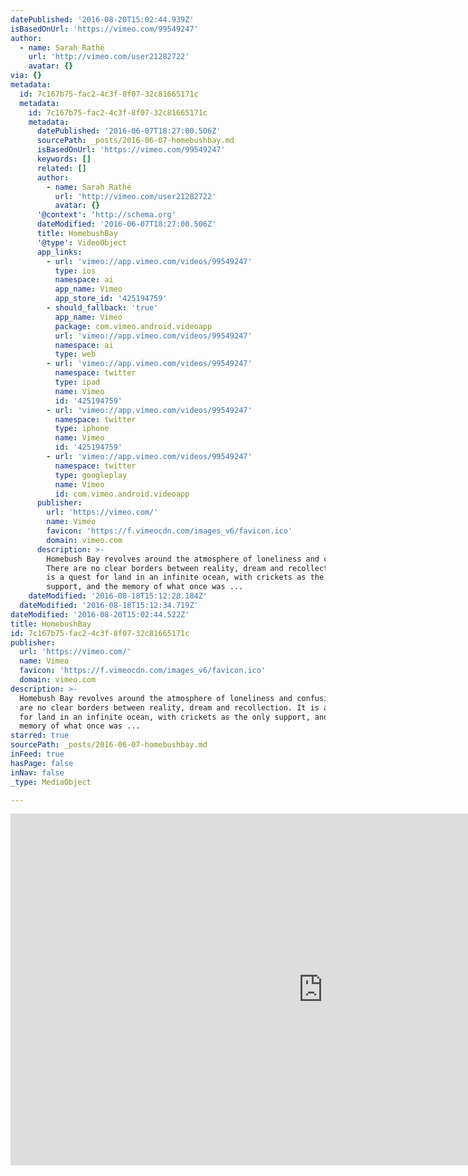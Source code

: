 ```yaml
---
datePublished: '2016-08-20T15:02:44.939Z'
isBasedOnUrl: 'https://vimeo.com/99549247'
author:
  - name: Sarah Rathé
    url: 'http://vimeo.com/user21282722'
    avatar: {}
via: {}
metadata:
  id: 7c167b75-fac2-4c3f-8f07-32c81665171c
  metadata:
    id: 7c167b75-fac2-4c3f-8f07-32c81665171c
    metadata:
      datePublished: '2016-06-07T18:27:00.506Z'
      sourcePath: _posts/2016-06-07-homebushbay.md
      isBasedOnUrl: 'https://vimeo.com/99549247'
      keywords: []
      related: []
      author:
        - name: Sarah Rathé
          url: 'http://vimeo.com/user21282722'
          avatar: {}
      '@context': 'http://schema.org'
      dateModified: '2016-06-07T18:27:00.506Z'
      title: HomebushBay
      '@type': VideoObject
      app_links:
        - url: 'vimeo://app.vimeo.com/videos/99549247'
          type: ios
          namespace: ai
          app_name: Vimeo
          app_store_id: '425194759'
        - should_fallback: 'true'
          app_name: Vimeo
          package: com.vimeo.android.videoapp
          url: 'vimeo://app.vimeo.com/videos/99549247'
          namespace: ai
          type: web
        - url: 'vimeo://app.vimeo.com/videos/99549247'
          namespace: twitter
          type: ipad
          name: Vimeo
          id: '425194759'
        - url: 'vimeo://app.vimeo.com/videos/99549247'
          namespace: twitter
          type: iphone
          name: Vimeo
          id: '425194759'
        - url: 'vimeo://app.vimeo.com/videos/99549247'
          namespace: twitter
          type: googleplay
          name: Vimeo
          id: com.vimeo.android.videoapp
      publisher:
        url: 'https://vimeo.com/'
        name: Vimeo
        favicon: 'https://f.vimeocdn.com/images_v6/favicon.ico'
        domain: vimeo.com
      description: >-
        Homebush Bay revolves around the atmosphere of loneliness and confusion.
        There are no clear borders between reality, dream and recollection. It
        is a quest for land in an infinite ocean, with crickets as the only
        support, and the memory of what once was ...
    dateModified: '2016-08-18T15:12:28.184Z'
  dateModified: '2016-08-18T15:12:34.719Z'
dateModified: '2016-08-20T15:02:44.522Z'
title: HomebushBay
id: 7c167b75-fac2-4c3f-8f07-32c81665171c
publisher:
  url: 'https://vimeo.com/'
  name: Vimeo
  favicon: 'https://f.vimeocdn.com/images_v6/favicon.ico'
  domain: vimeo.com
description: >-
  Homebush Bay revolves around the atmosphere of loneliness and confusion. There
  are no clear borders between reality, dream and recollection. It is a quest
  for land in an infinite ocean, with crickets as the only support, and the
  memory of what once was ...
starred: true
sourcePath: _posts/2016-06-07-homebushbay.md
inFeed: true
hasPage: false
inNav: false
_type: MediaObject

---
```

<iframe src="https://cdn.embedly.com/widgets/media.html?src=https%3A%2F%2Fplayer.vimeo.com%2Fvideo%2F99549247&amp;url=https%3A%2F%2Fvimeo.com%2F99549247&amp;image=http%3A%2F%2Fi.vimeocdn.com%2Fvideo%2F480760860_1280.jpg&amp;key=b7d04c9b404c499eba89ee7072e1c4f7&amp;type=text%2Fhtml&amp;schema=vimeo" width="1000" height="563" scrolling="no" frameborder="0" allowfullscreen="" style=""></iframe>